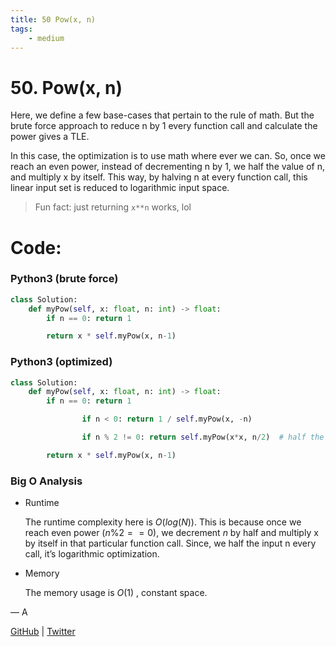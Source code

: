 ```yaml
---
title: 50 Pow(x, n)
tags:
    - medium
---
```



# 50. Pow(x, n)

Here, we define a few base-cases that pertain to the rule of math. But the brute force approach to reduce n by 1 every function call and calculate the power gives a TLE. 

In this case, the optimization is to use math where ever we can. So, once we reach an even power, instead of decrementing n by 1, we half the value of n, and multiply x by itself. This way, by halving n at every function call, this linear input set is reduced to logarithmic input space.

> Fun fact: just returning `x**n` works, lol
> 

# Code:

### Python3 (brute force)

```python
class Solution:
    def myPow(self, x: float, n: int) -> float:
        if n == 0: return 1

        return x * self.myPow(x, n-1)
```

### Python3 (optimized)

```python
class Solution:
    def myPow(self, x: float, n: int) -> float:
        if n == 0: return 1

				if n < 0: return 1 / self.myPow(x, -n)

				if n % 2 != 0: return self.myPow(x*x, n/2)  # half the input space in half

        return x * self.myPow(x, n-1)
```

### Big O Analysis

- Runtime
    
    The runtime complexity here is $O(log(N))$. This is because once we reach even power ($n\%2 == 0$), we decrement $n$ by half and multiply x by itself in that particular function call. Since, we half the input n every call, it’s logarithmic optimization.
    
- Memory
    
    The memory usage is $O(1)$ , constant space.
    

— A

[GitHub](https://github.com/AtharvaKamble) | [Twitter](https://twitter.com/AtharvaKamble07)